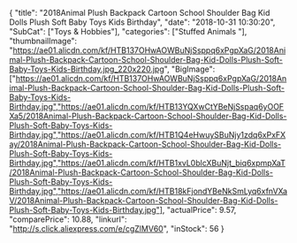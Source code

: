 {
	"title": "2018Animal Plush Backpack Cartoon School Shoulder Bag Kid  Dolls Plush Soft Baby Toys Kids Birthday",
	"date": "2018-10-31 10:30:20",
	"SubCat": ["Toys & Hobbies"],
	"categories": ["Stuffed Animals "],
	"thumbnailImage": "https://ae01.alicdn.com/kf/HTB137OHwAOWBuNjSsppq6xPgpXaG/2018Animal-Plush-Backpack-Cartoon-School-Shoulder-Bag-Kid-Dolls-Plush-Soft-Baby-Toys-Kids-Birthday.jpg_220x220.jpg",
	"BigImage": ["https://ae01.alicdn.com/kf/HTB137OHwAOWBuNjSsppq6xPgpXaG/2018Animal-Plush-Backpack-Cartoon-School-Shoulder-Bag-Kid-Dolls-Plush-Soft-Baby-Toys-Kids-Birthday.jpg","https://ae01.alicdn.com/kf/HTB13YQXwCtYBeNjSspaq6yOOFXa5/2018Animal-Plush-Backpack-Cartoon-School-Shoulder-Bag-Kid-Dolls-Plush-Soft-Baby-Toys-Kids-Birthday.jpg","https://ae01.alicdn.com/kf/HTB1Q4eHwuySBuNjy1zdq6xPxFXay/2018Animal-Plush-Backpack-Cartoon-School-Shoulder-Bag-Kid-Dolls-Plush-Soft-Baby-Toys-Kids-Birthday.jpg","https://ae01.alicdn.com/kf/HTB1xvL0blcXBuNjt_biq6xpmpXaT/2018Animal-Plush-Backpack-Cartoon-School-Shoulder-Bag-Kid-Dolls-Plush-Soft-Baby-Toys-Kids-Birthday.jpg","https://ae01.alicdn.com/kf/HTB18kFjondYBeNkSmLyq6xfnVXaV/2018Animal-Plush-Backpack-Cartoon-School-Shoulder-Bag-Kid-Dolls-Plush-Soft-Baby-Toys-Kids-Birthday.jpg"],
	"actualPrice": 9.57,
	"comparePrice": 10.88,
	"linkurl": "http://s.click.aliexpress.com/e/cgZlMV60",
	"inStock": 56
}

